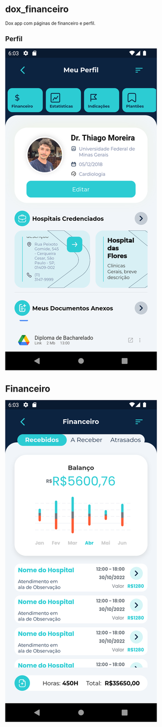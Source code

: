 # dox_financeiro
Dox app com páginas de financeiro e perfil. 

## Perfil
![profile](./README/perfil.png)


# Financeiro
![profile](./README/financeiro.png)


